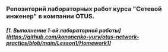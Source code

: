 ### Репозиторий лабораторных работ курса "Сетевой инженер" в компании OTUS.
#####    [1. Выполнение 1-ой лабораторной работы](https://github.com/kononenko-yury/otus-network-practics/blob/main/Lesson1/Homework1]